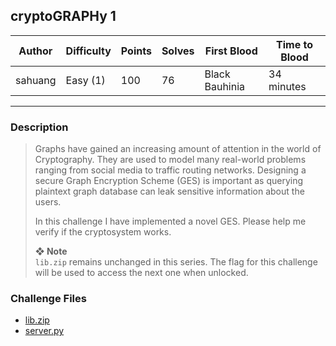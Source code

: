 ## cryptoGRAPHy 1

| Author  | Difficulty | Points | Solves | First Blood    | Time to Blood |
| ------- | ---------- | ------ | ------ | -------------- | ------------- |
| sahuang | Easy (1)   | 100    | 76     | Black Bauhinia | 34 minutes    |

---

### Description

> Graphs have gained an increasing amount of attention in the world of Cryptography. They are used to model many real-world problems ranging from social media to traffic routing networks. Designing a secure Graph Encryption Scheme (GES) is important as querying plaintext graph database can leak sensitive information about the users.
>
> In this challenge I have implemented a novel GES. Please help me verify if the cryptosystem works.
>
> **❖ Note**  
> `lib.zip` remains unchanged in this series. The flag for this challenge will be used to access the next one when unlocked.

### Challenge Files

* [lib.zip](dist/lib)
* [server.py](dist/server.py)

